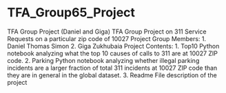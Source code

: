 # TFA_Group65_Project
TFA Group Project (Daniel and Giga)
 TFA Group Project on 311 Service Requests on a particular zip code of 10027
 Project Group Members: 
     1. Daniel Thomas Simon 
     2. Giga Zukhubaia
 Project Contents: 
    1. Top10 Python notebook analyzing what the top 10 causes of calls to 311 are at 10027 ZIP code.
    2. Parking Python notebook analyzing whether illegal parking incidents are a larger fraction of total 311 incidents at 10027 ZIP code than they are in general in the global dataset.
    3. Readme File description of the project